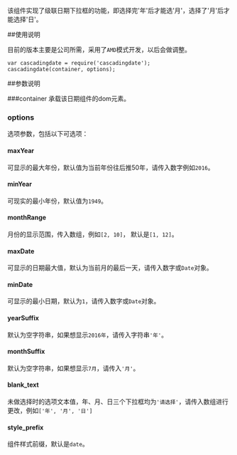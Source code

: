 该组件实现了级联日期下拉框的功能，即选择完'年'后才能选'月'，选择了'月'后才能选择'日'。

##使用说明

目前的版本主要是公司所需，采用了`AMD`模式开发，以后会做调整。

```
var cascadingdate = require('cascadingdate');
cascadingdate(container, options);
```

##参数说明

###container
承载该日期组件的dom元素。

### options
选项参数，包括以下可选项：

#### maxYear
可显示的最大年份，默认值为当前年份往后推50年，请传入数字例如`2016`。

#### minYear
可现实的最小年份，默认值为`1949`。

#### monthRange
月份的显示范围，传入数组，例如`[2, 10]`， 默认是`[1, 12]`。

#### maxDate
可显示的日期最大值，默认为当前月的最后一天，请传入数字或`Date`对象。

#### minDate
可显示的最小日期，默认为`1`，请传入数字或`Date`对象。

#### yearSuffix
默认为空字符串，如果想显示`2016年`，请传入字符串`'年'`。

#### monthSuffix
默认为空字符串，如果想显示`7月`，请传入`'月'`。

#### blank_text
未做选择时的选项文本值，年、月、日三个下拉框均为`'请选择'`，请传入数组进行更改，例如`['年', '月', '日']`

#### style_prefix
组件样式前缀，默认是`date`。


